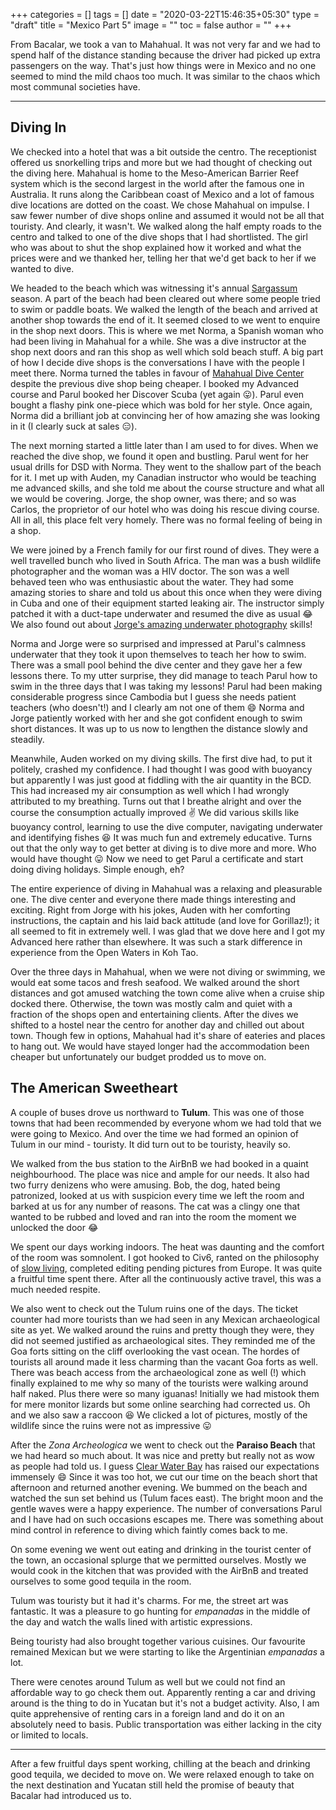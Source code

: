 +++
categories = []
tags = []
date = "2020-03-22T15:46:35+05:30"
type = "draft"
title = "Mexico Part 5"
image = ""
toc = false
author = ""
+++

From Bacalar, we took a van to Mahahual. It was not very far and we had to spend half of the distance standing because the driver had picked up extra passengers on the way. That's just how things were in Mexico and no one seemed to mind the mild chaos too much. It was similar to the chaos which most communal societies have.

<hr />

## Diving In

We checked into a hotel that was a bit outside the centro. The receptionist offered us snorkelling trips and more but we had thought of checking out the diving here. Mahahual is home to the Meso-American Barrier Reef system which is the second largest in the world after the famous one in Australia. It runs along the Caribbean coast of Mexico and a lot of famous dive locations are dotted on the coast. We chose Mahahual on impulse. I saw fewer number of dive shops online and assumed it would not be all that touristy. And clearly, it wasn't. We walked along the half empty roads to the centro and talked to one of the dive shops that I had shortlisted. The girl who was about to shut the shop explained how it worked and what the prices were and we thanked her, telling her that we'd get back to her if we wanted to dive.

We headed to the beach which was witnessing it's annual [Sargassum](https://www.journeymexico.com/blog/update-on-sargassum-seaweed-affecting-mexicos-beaches) season. A part of the beach had been cleared out where some people tried to swim or paddle boats. We walked the length of the beach and arrived at another shop towards the end of it. It seemed closed to we went to enquire in the shop next doors. This is where we met Norma, a Spanish woman who had been living in Mahahual for a while. She was a dive instructor at the shop next doors and ran this shop as well which sold beach stuff. A big part of how I decide dive shops is the conversations I have with the people I meet there. Norma turned the tables in favour of [Mahahual Dive Center](TODO) despite the previous dive shop being cheaper. I booked my Advanced course and Parul booked her Discover Scuba (yet again :stuck_out_tongue:). Parul even bought a flashy pink one-piece which was bold for her style. Once again, Norma did a brilliant job at convincing her of how amazing she was looking in it (I clearly suck at sales :expressionless:).

The next morning started a little later than I am used to for dives. When we reached the dive shop, we found it open and bustling. Parul went for her usual drills for DSD with Norma. They went to the shallow part of the beach for it. I met up with Auden, my Canadian instructor who would be teaching me advanced skills, and she told me about the course structure and what all we would be covering. Jorge, the shop owner, was there; and so was Carlos, the proprietor of our hotel who was doing his rescue diving course. All in all, this place felt very homely. There was no formal feeling of being in a shop.

We were joined by a French family for our first round of dives. They were a well travelled bunch who lived in South Africa. The man was a bush wildlife photographer and the woman was a HIV doctor. The son was a well behaved teen who was enthusiastic about the water. They had some amazing stories to share and told us about this once when they were diving in Cuba and one of their equipment started leaking air. The instructor simply patched it with a duct-tape underwater and resumed the dive as usual :joy: We also found out about [Jorge's amazing underwater photography](TODO) skills!

Norma and Jorge were so surprised and impressed at Parul's calmness underwater that they took it upon themselves to teach her how to swim. There was a small pool behind the dive center and they gave her a few lessons there. To my utter surprise, they did manage to teach Parul how to swim in the three days that I was taking my lessons! Parul had been making considerable progress since Cambodia but I guess she needs patient teachers (who doesn't!) and I clearly am not one of them :smile: Norma and Jorge patiently worked with her and she got confident enough to swim short distances. It was up to us now to lengthen the distance slowly and steadily.

Meanwhile, Auden worked on my diving skills. The first dive had, to put it politely, crashed my confidence. I had thought I was good with buoyancy but apparently I was just good at fiddling with the air quantity in the BCD. This had increased my air consumption as well which I had wrongly attributed to my breathing. Turns out that I breathe alright and over the course the consumption actually improved :v: We did various skills like buoyancy control, learning to use the dive computer, navigating underwater and identifying fishes :laughing: It was much fun and extremely educative. Turns out that the only way to get better at diving is to dive more and more. Who would have thought :stuck_out_tongue: Now we need to get Parul a certificate and start doing diving holidays. Simple enough, eh?

The entire experience of diving in Mahahual was a relaxing and pleasurable one. The dive center and everyone there made things interesting and exciting. Right from Jorge with his jokes, Auden with her comforting instructions, the captain and his laid back attitude (and love for Gorillaz!); it all seemed to fit in extremely well. I was glad that we dove here and I got my Advanced here rather than elsewhere. It was such a stark difference in experience from the Open Waters in Koh Tao.

Over the three days in Mahahual, when we were not diving or swimming, we would eat some tacos and fresh seafood. We walked around the short distances and got amused watching the town come alive when a cruise ship docked there. Otherwise, the town was mostly calm and quiet with a fraction of the shops open and entertaining clients. After the dives we shifted to a hostel near the centro for another day and chilled out about town. Though few in options, Mahahual had it's share of eateries and places to hang out. We would have stayed longer had the accommodation been cheaper but unfortunately our budget prodded us to move on.

## The American Sweetheart

A couple of buses drove us northward to **Tulum**. This was one of those towns that had been recommended by everyone whom we had told that we were going to Mexico. And over the time we had formed an opinion of Tulum in our mind - touristy. It did turn out to be touristy, heavily so.

We walked from the bus station to the AirBnB we had booked in a quaint neighbourhood. The place was nice and ample for our needs. It also had two furry denizens who were amusing. Bob, the dog, hated being patronized, looked at us with suspicion every time we left the room and barked at us for any number of reasons. The cat was a clingy one that wanted to be rubbed and loved and ran into the room the moment we unlocked the door :joy:

We spent our days working indoors. The heat was daunting and the comfort of the room was somnolent. I got hooked to Civ6, ranted on the philosophy of [slow living](TODO), completed editing pending pictures from Europe. It was quite a fruitful time spent there. After all the continuously active travel, this was a much needed respite.

We also went to check out the Tulum ruins one of the days. The ticket counter had more tourists than we had seen in any Mexican archaeological site as yet. We walked around the ruins and pretty though they were, they did not seemed justified as archaeological sites. They reminded me of the Goa forts sitting on the cliff overlooking the vast ocean. The hordes of tourists all around made it less charming than the vacant Goa forts as well. There was beach access from the archaeological zone as well (!) which finally explained to me why so many of the tourists were walking around half naked. Plus there were so many iguanas! Initially we had mistook them for mere monitor lizards but some online searching had corrected us. Oh and we also saw a raccoon :laughing: We clicked a lot of pictures, mostly of the wildlife since the ruins were not as impressive :stuck_out_tongue:

After the _Zona Archeologica_ we went to check out the **Paraiso Beach** that we had heard so much about. It was nice and pretty but really not as wow as people had told us. I guess [Clear Water Bay](TODO) has raised our expectations immensely :smile: Since it was too hot, we cut our time on the beach short that afternoon and returned another evening. We bummed on the beach and watched the sun set behind us (Tulum faces east). The bright moon and the gentle waves were a happy experience. The number of conversations Parul and I have had on such occasions escapes me. There was something about mind control in reference to diving which faintly comes back to me.

On some evening we went out eating and drinking in the tourist center of the town, an occasional splurge that we permitted ourselves. Mostly we would cook in the kitchen that was provided with the AirBnB and treated ourselves to some good tequila in the room.

Tulum was touristy but it had it's charms. For me, the street art was fantastic. It was a pleasure to go hunting for _empanadas_ in the middle of the day and watch the walls lined with artistic expressions.

Being touristy had also brought together various cuisines. Our favourite remained Mexican but we were starting to like the Argentinian _empanadas_ a lot.

There were cenotes around Tulum as well but we could not find an affordable way to go check them out. Apparently renting a car and driving around is the thing to do in Yucatan but it's not a budget activity. Also, I am quite apprehensive of renting cars in a foreign land and do it on an absolutely need to basis. Public transportation was either lacking in the city or limited to locals.


<hr />

After a few fruitful days spent working, chilling at the beach and drinking good tequila, we decided to move on. We were relaxed enough to take on the next destination and Yucatan still held the promise of beauty that Bacalar had introduced us to.
